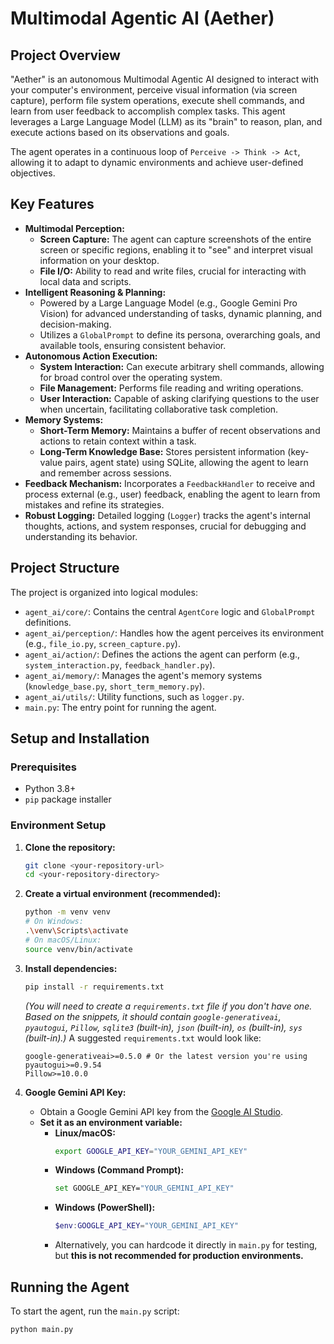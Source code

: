 # Multimodal Agentic AI (Aether)

## Project Overview

"Aether" is an autonomous Multimodal Agentic AI designed to interact with your computer's environment, perceive visual information (via screen capture), perform file system operations, execute shell commands, and learn from user feedback to accomplish complex tasks. This agent leverages a Large Language Model (LLM) as its "brain" to reason, plan, and execute actions based on its observations and goals.

The agent operates in a continuous loop of `Perceive -> Think -> Act`, allowing it to adapt to dynamic environments and achieve user-defined objectives.

## Key Features

* **Multimodal Perception:**
    * **Screen Capture:** The agent can capture screenshots of the entire screen or specific regions, enabling it to "see" and interpret visual information on your desktop.
    * **File I/O:** Ability to read and write files, crucial for interacting with local data and scripts.
* **Intelligent Reasoning & Planning:**
    * Powered by a Large Language Model (e.g., Google Gemini Pro Vision) for advanced understanding of tasks, dynamic planning, and decision-making.
    * Utilizes a `GlobalPrompt` to define its persona, overarching goals, and available tools, ensuring consistent behavior.
* **Autonomous Action Execution:**
    * **System Interaction:** Can execute arbitrary shell commands, allowing for broad control over the operating system.
    * **File Management:** Performs file reading and writing operations.
    * **User Interaction:** Capable of asking clarifying questions to the user when uncertain, facilitating collaborative task completion.
* **Memory Systems:**
    * **Short-Term Memory:** Maintains a buffer of recent observations and actions to retain context within a task.
    * **Long-Term Knowledge Base:** Stores persistent information (key-value pairs, agent state) using SQLite, allowing the agent to learn and remember across sessions.
* **Feedback Mechanism:** Incorporates a `FeedbackHandler` to receive and process external (e.g., user) feedback, enabling the agent to learn from mistakes and refine its strategies.
* **Robust Logging:** Detailed logging (`Logger`) tracks the agent's internal thoughts, actions, and system responses, crucial for debugging and understanding its behavior.

## Project Structure

The project is organized into logical modules:

* `agent_ai/core/`: Contains the central `AgentCore` logic and `GlobalPrompt` definitions.
* `agent_ai/perception/`: Handles how the agent perceives its environment (e.g., `file_io.py`, `screen_capture.py`).
* `agent_ai/action/`: Defines the actions the agent can perform (e.g., `system_interaction.py`, `feedback_handler.py`).
* `agent_ai/memory/`: Manages the agent's memory systems (`knowledge_base.py`, `short_term_memory.py`).
* `agent_ai/utils/`: Utility functions, such as `logger.py`.
* `main.py`: The entry point for running the agent.

## Setup and Installation

### Prerequisites

* Python 3.8+
* `pip` package installer

### Environment Setup

1.  **Clone the repository:**
    ```bash
    git clone <your-repository-url>
    cd <your-repository-directory>
    ```

2.  **Create a virtual environment (recommended):**
    ```bash
    python -m venv venv
    # On Windows:
    .\venv\Scripts\activate
    # On macOS/Linux:
    source venv/bin/activate
    ```

3.  **Install dependencies:**
    ```bash
    pip install -r requirements.txt
    ```
    *(You will need to create a `requirements.txt` file if you don't have one. Based on the snippets, it should contain `google-generativeai`, `pyautogui`, `Pillow`, `sqlite3` (built-in), `json` (built-in), `os` (built-in), `sys` (built-in).)*
    A suggested `requirements.txt` would look like:
    ```
    google-generativeai>=0.5.0 # Or the latest version you're using
    pyautogui>=0.9.54
    Pillow>=10.0.0
    ```

4.  **Google Gemini API Key:**
    * Obtain a Google Gemini API key from the [Google AI Studio](https://aistudio.google.com/app/apikey).
    * **Set it as an environment variable:**
        * **Linux/macOS:**
            ```bash
            export GOOGLE_API_KEY="YOUR_GEMINI_API_KEY"
            ```
        * **Windows (Command Prompt):**
            ```bash
            set GOOGLE_API_KEY="YOUR_GEMINI_API_KEY"
            ```
        * **Windows (PowerShell):**
            ```powershell
            $env:GOOGLE_API_KEY="YOUR_GEMINI_API_KEY"
            ```
        * Alternatively, you can hardcode it directly in `main.py` for testing, but **this is not recommended for production environments.**

## Running the Agent

To start the agent, run the `main.py` script:

```bash
python main.py
